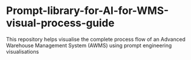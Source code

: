 # Prompt-library-for-AI-for-WMS-visual-process-guide
This repository helps visualise the complete process flow of an Advanced Warehouse Management System (AWMS) using prompt engineering visualisations
